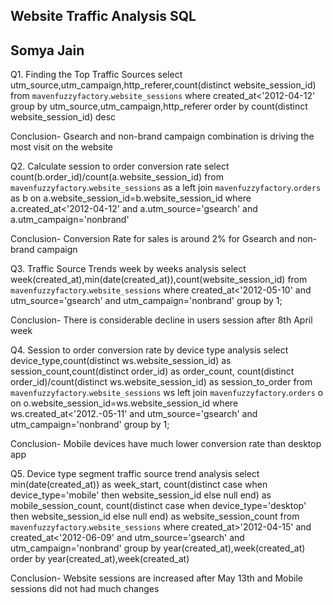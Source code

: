 ##	Website Traffic Analysis SQL 
##	Somya Jain

Q1. Finding the Top Traffic Sources
select utm_source,utm_campaign,http_referer,count(distinct website_session_id) from `mavenfuzzyfactory`.`website_sessions` 
where created_at<'2012-04-12' group by utm_source,utm_campaign,http_referer order by count(distinct website_session_id) desc

 
Conclusion-
Gsearch and non-brand campaign combination is driving the most visit on the website

Q2. Calculate session to order conversion rate
select count(b.order_id)/count(a.website_session_id) from `mavenfuzzyfactory`.`website_sessions` as a
left join `mavenfuzzyfactory`.`orders` as b on a.website_session_id=b.website_session_id 
where a.created_at<'2012-04-12' and a.utm_source='gsearch' and a.utm_campaign='nonbrand'

 
Conclusion-
Conversion Rate for sales is around 2% for Gsearch and non-brand campaign 

Q3. Traffic Source Trends week by weeks analysis 
select week(created_at),min(date(created_at)),count(website_session_id) from `mavenfuzzyfactory`.`website_sessions` 
where created_at<'2012-05-10' and utm_source='gsearch' and utm_campaign='nonbrand' 
group by 1;
 
Conclusion-
There is considerable decline in users session after 8th April week 

Q4. Session to order conversion rate by device type analysis
select device_type,count(distinct ws.website_session_id) as session_count,count(distinct order_id) as order_count,
count(distinct order_id)/count(distinct ws.website_session_id) as session_to_order
from `mavenfuzzyfactory`.`website_sessions` ws left join `mavenfuzzyfactory`.`orders` o on o.website_session_id=ws.website_session_id 
where ws.created_at<'2012.-05-11'  and utm_source='gsearch' and utm_campaign='nonbrand' group by 1;
 
Conclusion-
Mobile devices have much lower conversion rate than desktop app

Q5. Device type segment traffic source trend analysis 
select min(date(created_at)) as week_start,
count(distinct case when device_type='mobile' then website_session_id else null end) as mobile_session_count,
count(distinct case when device_type='desktop' then website_session_id else null end) as website_session_count 
 from `mavenfuzzyfactory`.`website_sessions` where created_at>'2012-04-15' and created_at<'2012-06-09' and utm_source='gsearch' and utm_campaign='nonbrand' 
 group by year(created_at),week(created_at) order by year(created_at),week(created_at)

 
Conclusion-
Website sessions are increased after May 13th and Mobile sessions did not had much changes 
